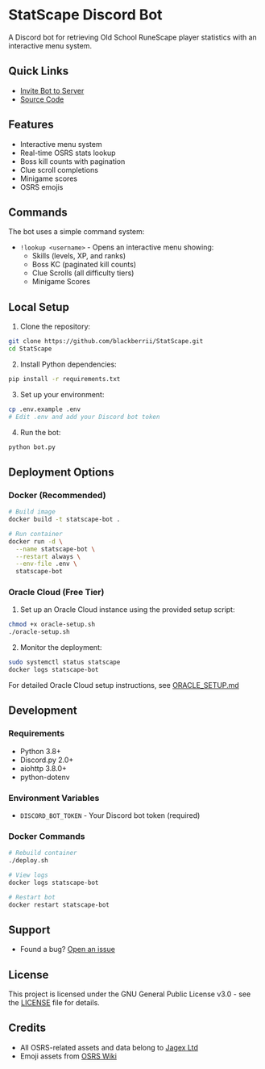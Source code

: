 # StatScape Discord Bot

A Discord bot for retrieving Old School RuneScape player statistics with an interactive menu system.

## Quick Links
- [Invite Bot to Server](https://discord.com/oauth2/authorize?client_id=1348056629429403668)
- [Source Code](https://github.com/Blackberrii/StatScape)

## Features
- Interactive menu system
- Real-time OSRS stats lookup
- Boss kill counts with pagination
- Clue scroll completions
- Minigame scores
- OSRS emojis

## Commands
The bot uses a simple command system:
- `!lookup <username>` - Opens an interactive menu showing:
  - Skills (levels, XP, and ranks)
  - Boss KC (paginated kill counts)
  - Clue Scrolls (all difficulty tiers)
  - Minigame Scores

## Local Setup

1. Clone the repository:
```bash
git clone https://github.com/blackberrii/StatScape.git
cd StatScape
```

2. Install Python dependencies:
```bash
pip install -r requirements.txt
```

3. Set up your environment:
```bash
cp .env.example .env
# Edit .env and add your Discord bot token
```

4. Run the bot:
```bash
python bot.py
```

## Deployment Options

### Docker (Recommended)
```bash
# Build image
docker build -t statscape-bot .

# Run container
docker run -d \
  --name statscape-bot \
  --restart always \
  --env-file .env \
  statscape-bot
```

### Oracle Cloud (Free Tier)
1. Set up an Oracle Cloud instance using the provided setup script:
```bash
chmod +x oracle-setup.sh
./oracle-setup.sh
```

2. Monitor the deployment:
```bash
sudo systemctl status statscape
docker logs statscape-bot
```

For detailed Oracle Cloud setup instructions, see [ORACLE_SETUP.md](ORACLE_SETUP.md)

## Development

### Requirements
- Python 3.8+
- Discord.py 2.0+
- aiohttp 3.8.0+
- python-dotenv

### Environment Variables
- `DISCORD_BOT_TOKEN` - Your Discord bot token (required)

### Docker Commands
```bash
# Rebuild container
./deploy.sh

# View logs
docker logs statscape-bot

# Restart bot
docker restart statscape-bot
```

## Support
- Found a bug? [Open an issue](https://github.com/Blackberrii/StatScape/issues)

## License
This project is licensed under the GNU General Public License v3.0 - see the [LICENSE](LICENSE) file for details.

## Credits
- All OSRS-related assets and data belong to [Jagex Ltd](https://www.jagex.com/)
- Emoji assets from [OSRS Wiki](https://oldschool.runescape.wiki/)
